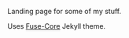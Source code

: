 Landing page for some of my stuff.

Uses [Fuse-Core](https://github.com/tsjensen/fuse-core) Jekyll theme.
